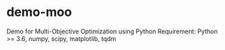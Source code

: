 # demo-moo
Demo for Multi-Objective Optimization using Python
Requirement: Python >= 3.6, numpy, scipy, matplotlib, tqdm
